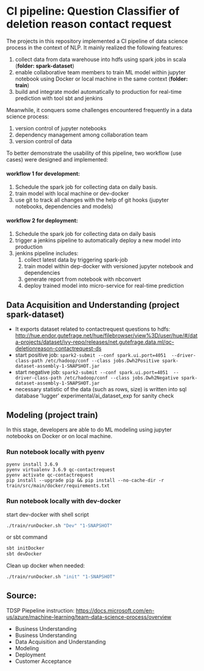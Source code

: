 # CI pipeline: Question Classifier of deletion reason contact request

The projects in this repository implemented a CI pipeline of data science process in the context of NLP. It mainly realized the following features:
1. collect data from data warehouse into hdfs using spark jobs in scala (**folder: spark-dataset**)
1. enable collaborative team members to train ML model within jupyter notebook using Docker or local machine in the same context (**folder: train**)
1. build and integrate model automatically to production for real-time prediction with tool sbt and jenkins 

Meanwhile, it conquers some challenges encountered frequently in a data science process:
1. version control of jupyter notebooks
1. dependency management among collaboration team
1. version control of data

To better demonstrate the usability of this pipeline, two workflow (use cases) were designed and implemented:

#### workflow 1 for development:
1. Schedule the spark job for collecting data on daily basis.
1. train model with local machine or dev-docker
1. use git to track all changes with the help of git hooks (jupyter notebooks, dependencies and models)


#### workflow 2 for deployment:
1. Schedule the spark job for collecting data on daily basis
1. trigger a jenkins pipeline to automatically deploy a new model into production
1. jenkins pipeline includes: 
    1. collect latest data by triggering spark-job
    1. train model within dep-docker with versioned jupyter notebook and dependencies
    1. generate report from notebook with nbconvert
    1. deploy trained model into micro-service for real-time prediction
 
    
## Data Acquisition and Understanding (project spark-dataset)


- It exports dataset related to contactrequest questions to hdfs:
http://hue.endor.gutefrage.net/hue/filebrowser/view%3D/user/hue/#/data-projects/dataset/ivy-repo/releases/net.gutefrage.data.ml/qc-deletionreason-contactrequest-ds
- start positive job: ```spark2-submit --conf spark.ui.port=4051  --driver-class-path /etc/hadoop/conf --class jobs.Dwh2Positive spark-dataset-assembly-1-SNAPSHOT.jar```
- start negative job: ```spark2-submit --conf spark.ui.port=4051  --driver-class-path /etc/hadoop/conf --class jobs.Dwh2Negative spark-dataset-assembly-1-SNAPSHOT.jar```
- necessary statistic of the data (such as rows, size) is written into sql database 'lugger' experimental/ai_dataset_exp for sanity check

## Modeling (project train)

In this stage, developers are able to do ML modeling using jupyter notebooks on Docker or on local machine.

### Run notebook locally with pyenv

```
pyenv install 3.6.9
pyenv virtualenv 3.6.9 qc-contactrequest
pyenv activate qc-contactrequest
pip install --upgrade pip && pip install --no-cache-dir -r train/src/main/docker/requirements.txt
```

### Run notebook locally with dev-docker

start dev-docker with shell script
```bash
./train/runDocker.sh "Dev" "1-SNAPSHOT"
```
or sbt command 
```bash
sbt initDocker
sbt devDocker
```

Clean up docker when needed:
```bash
./train/runDocker.sh "init" "1-SNAPSHOT"
```

## Source:
TDSP Piepeline instruction:
https://docs.microsoft.com/en-us/azure/machine-learning/team-data-science-process/overview
- Business Understanding
- Business Understanding
- Data Acquisition and Understanding
- Modeling
- Deployment
- Customer Acceptance    


